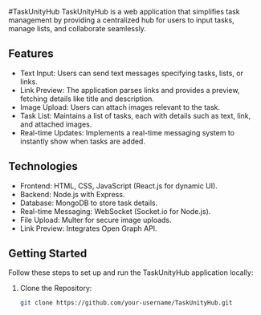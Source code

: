 #TaskUnityHub
TaskUnityHub is a web application that simplifies task management by providing a centralized hub for users to input tasks, manage lists, and collaborate seamlessly.

## Features

- Text Input: Users can send text messages specifying tasks, lists, or links.
- Link Preview: The application parses links and provides a preview, fetching details like title and description.
- Image Upload: Users can attach images relevant to the task.
- Task List: Maintains a list of tasks, each with details such as text, link, and attached images.
- Real-time Updates: Implements a real-time messaging system to instantly show when tasks are added.

## Technologies

- Frontend: HTML, CSS, JavaScript (React.js for dynamic UI).
- Backend: Node.js with Express.
- Database: MongoDB to store task details.
- Real-time Messaging: WebSocket (Socket.io for Node.js).
- File Upload: Multer for secure image uploads.
- Link Preview: Integrates Open Graph API.

## Getting Started

Follow these steps to set up and run the TaskUnityHub application locally:
1. Clone the Repository:
   ```bash
   git clone https://github.com/your-username/TaskUnityHub.git
